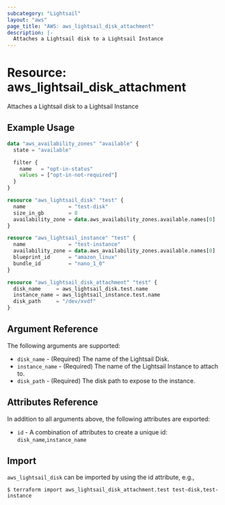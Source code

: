 ```yaml
---
subcategory: "Lightsail"
layout: "aws"
page_title: "AWS: aws_lightsail_disk_attachment"
description: |-
  Attaches a Lightsail disk to a Lightsail Instance
---
```


# Resource: aws_lightsail_disk_attachment

Attaches a Lightsail disk to a Lightsail Instance

## Example Usage

```terraform
data "aws_availability_zones" "available" {
  state = "available"

  filter {
    name   = "opt-in-status"
    values = ["opt-in-not-required"]
  }
}

resource "aws_lightsail_disk" "test" {
  name              = "test-disk"
  size_in_gb        = 8
  availability_zone = data.aws_availability_zones.available.names[0]
}

resource "aws_lightsail_instance" "test" {
  name              = "test-instance"
  availability_zone = data.aws_availability_zones.available.names[0]
  blueprint_id      = "amazon_linux"
  bundle_id         = "nano_1_0"
}

resource "aws_lightsail_disk_attachment" "test" {
  disk_name     = aws_lightsail_disk.test.name
  instance_name = aws_lightsail_instance.test.name
  disk_path     = "/dev/xvdf"
}
```

## Argument Reference

The following arguments are supported:

* `disk_name` - (Required) The name of the Lightsail Disk.
* `instance_name` - (Required) The name of the Lightsail Instance to attach to.
* `disk_path` - (Required) The disk path to expose to the instance.

## Attributes Reference

In addition to all arguments above, the following attributes are exported:

* `id` - A combination of attributes to create a unique id: `disk_name`,`instance_name`

## Import

`aws_lightsail_disk` can be imported by using the id attribute, e.g.,

```shell
$ terraform import aws_lightsail_disk_attachment.test test-disk,test-instance
```
